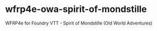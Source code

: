 # wfrp4e-owa-spirit-of-mondstille
WFRP4e for Foundry VTT - Spirit of Mondstille (Old World Adventures)
